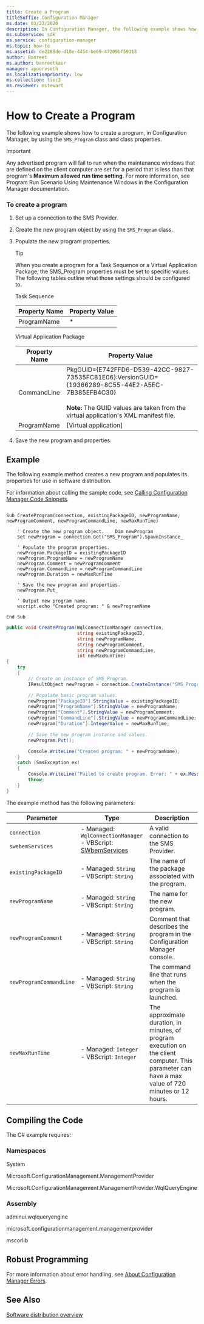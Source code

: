 ```yaml
---
title: Create a Program
titleSuffix: Configuration Manager
ms.date: 03/23/2020
description: In Configuration Manager, the following example shows how to create a program by using the SMS_Program class and class properties.
ms.subservice: sdk
ms.service: configuration-manager
ms.topic: how-to
ms.assetid: de2289de-d10e-4454-be69-47209bf59113
author: Banreet
ms.author: banreetkaur
manager: apoorvseth
ms.localizationpriority: low
ms.collection: tier3
ms.reviewer: mstewart
---
```

# How to Create a Program
The following example shows how to create a program, in Configuration Manager, by using the `SMS_Program` class and class properties.

> [!IMPORTANT]
>  Any advertised program will fail to run when the maintenance windows that are defined on the client computer are set for a period that is less than that program's **Maximum allowed run time setting**. For more information, see Program Run Scenario Using Maintenance Windows in the Configuration Manager documentation.

### To create a program

1. Set up a connection to the SMS Provider.

2. Create the new program object by using the `SMS_Program` class.

3. Populate the new program properties.

   > [!TIP]
   >  When you create a program for a Task Sequence or a Virtual Application Package, the SMS_Program properties must be set to specific values. The following tables outline what those settings should be configured to.

    Task Sequence

    |Property Name|Property Value|
   |-------------------|--------------------|
   |ProgramName|*|

    Virtual Application Package

   | Property Name |                                                                                           Property Value                                                                                            |
   |---------------|-----------------------------------------------------------------------------------------------------------------------------------------------------------------------------------------------------|
   |  CommandLine  | PkgGUID={E742FFD6-D539-42CC-9827-73535FC81E06}:VersionGUID={19366289-8C55-44E2-A5EC-7B385EFB4C30}<br /><br /> **Note:** The GUID values are taken from the virtual application's XML manifest file. |
   |  ProgramName  |                                                                                        [Virtual application]                                                                                        |


4. Save the new program and properties.

## Example
 The following example method creates a new program and populates its properties for use in software distribution.

 For information about calling the sample code, see [Calling Configuration Manager Code Snippets](../../../../develop/core/understand/calling-code-snippets.md).

```vbs

Sub CreateProgram(connection, existingPackageID, newProgramName, newProgramComment, newProgramCommandLine, newMaxRunTime)

    ' Create the new program object.    Dim newProgram
    Set newProgram = connection.Get("SMS_Program").SpawnInstance_

    ' Populate the program properties.
    newProgram.PackageID = existingPackageID
    newProgram.ProgramName = newProgramName
    newProgram.Comment = newProgramComment
    newProgram.CommandLine = newProgramCommandLine
    newProgram.Duration = newMaxRunTime

    ' Save the new program and properties.
    newProgram.Put_

    ' Output new program name.
    wscript.echo "Created program: " & newProgramName

End Sub
```

```c#
public void CreateProgram(WqlConnectionManager connection,
                          string existingPackageID,
                          string newProgramName,
                          string newProgramComment,
                          string newProgramCommandLine,
                          int newMaxRunTime)
{
    try
    {
        // Create an instance of SMS_Program.
        IResultObject newProgram = connection.CreateInstance("SMS_Program");

        // Populate basic program values.
        newProgram["PackageID"].StringValue = existingPackageID;
        newProgram["ProgramName"].StringValue = newProgramName;
        newProgram["Comment"].StringValue = newProgramComment;
        newProgram["CommandLine"].StringValue = newProgramCommandLine;
        newProgram["Duration"].IntegerValue = newMaxRunTime;

        // Save the new program instance and values.
        newProgram.Put();

        Console.WriteLine("Created program: " + newProgramName);
    }
    catch (SmsException ex)
    {
        Console.WriteLine("Failed to create program. Error: " + ex.Message);
        throw;
    }
}
```

 The example method has the following parameters:

|Parameter|Type|Description|
|---------------|----------|-----------------|
|`connection`<br /><br /> `swebemServices`|-   Managed: `WqlConnectionManager`<br />-   VBScript: [SWbemServices](/windows/win32/wmisdk/swbemservices)|A valid connection to the SMS Provider.|
|`existingPackageID`|-   Managed: `String`<br />-   VBScript: `String`|The name of the package associated with the program.|
|`newProgramName`|-   Managed: `String`<br />-   VBScript: `String`|The name for the new program.|
|`newProgramComment`|-   Managed: `String`<br />-   VBScript: `String`|Comment that describes the program in the Configuration Manager console.|
|`newProgramCommandLine`|-   Managed: `String`<br />-   VBScript: `String`|The command line that runs when the program is launched.|
|`newMaxRunTime`|-   Managed: `Integer`<br />-   VBScript: `Integer`|The approximate duration, in minutes, of program execution on the client computer. This parameter can have a max value of 720 minutes or 12 hours.|

## Compiling the Code
 The C# example requires:

### Namespaces
 System

 Microsoft.ConfigurationManagement.ManagementProvider

 Microsoft.ConfigurationManagement.ManagementProvider.WqlQueryEngine

### Assembly
 adminui.wqlqueryengine

 microsoft.configurationmanagement.managementprovider

 mscorlib

## Robust Programming
 For more information about error handling, see [About Configuration Manager Errors](../../../../develop/core/understand/about-configuration-manager-errors.md).

## See Also
 [Software distribution overview](software-distribution-overview.md)
